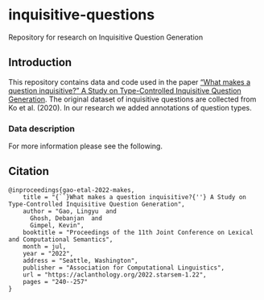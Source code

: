 # inquisitive-questions
Repository for research on Inquisitive Question Generation
## Introduction
This repository contains data and code used in the paper [“What makes a question inquisitive?” A Study on Type-Controlled Inquisitive Question Generation](https://aclanthology.org/2022.starsem-1.22.pdf). The original dataset of inquisitive questions are collected from Ko et al. (2020). In our research we added annotations of question types. 
### Data description




For more information please see the following.
## Citation
```
@inproceedings{gao-etal-2022-makes,
    title = "{``}What makes a question inquisitive?{''} A Study on Type-Controlled Inquisitive Question Generation",
    author = "Gao, Lingyu  and
      Ghosh, Debanjan  and
      Gimpel, Kevin",
    booktitle = "Proceedings of the 11th Joint Conference on Lexical and Computational Semantics",
    month = jul,
    year = "2022",
    address = "Seattle, Washington",
    publisher = "Association for Computational Linguistics",
    url = "https://aclanthology.org/2022.starsem-1.22",
    pages = "240--257"
}
```

